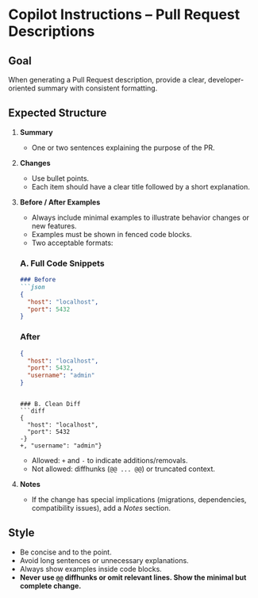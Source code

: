 # Copilot Instructions – Pull Request Descriptions

## Goal
When generating a Pull Request description, provide a clear, developer-oriented summary with consistent formatting.

## Expected Structure

1. **Summary**
   - One or two sentences explaining the purpose of the PR.

2. **Changes**
   - Use bullet points.
   - Each item should have a clear title followed by a short explanation.

3. **Before / After Examples**
   - Always include minimal examples to illustrate behavior changes or new features.
   - Examples must be shown in fenced code blocks.
   - Two acceptable formats:

   ### A. Full Code Snippets
   ```markdown
   ### Before
   ```json
   {
     "host": "localhost",
     "port": 5432
   }
   ```

   ### After
   ```json
   {
     "host": "localhost",
     "port": 5432,
     "username": "admin"
   }
   ```
   ```

   ### B. Clean Diff
   ```diff
   {
     "host": "localhost",
     "port": 5432
   -}
   +, "username": "admin"}
   ```
   - Allowed: `+` and `-` to indicate additions/removals.  
   - Not allowed: diffhunks (`@@ ... @@`) or truncated context.

4. **Notes**
   - If the change has special implications (migrations, dependencies, compatibility issues), add a *Notes* section.

## Style
- Be concise and to the point.
- Avoid long sentences or unnecessary explanations.
- Always show examples inside code blocks.
- **Never use `@@` diffhunks or omit relevant lines. Show the minimal but complete change.**
